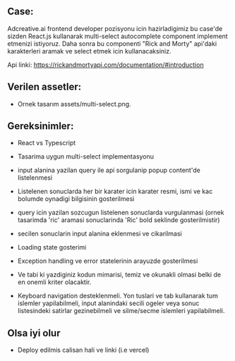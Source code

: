 ## Case:

Adcreative.ai frontend developer pozisyonu icin hazirladigimiz bu case'de sizden React.js kullanarak multi-select autocomplete component implement etmenizi istiyoruz.
Daha sonra bu componenti "Rick and Morty" api'daki karakterleri aramak ve select etmek icin kullanacaksiniz.

Api linki: https://rickandmortyapi.com/documentation/#introduction

## Verilen assetler:

- Ornek tasarım assets/multi-select.png.

## Gereksinimler:

- React vs Typescript
- Tasarima uygun multi-select implementasyonu
- input alanina yazilan query ile api sorgulanip popup content'de listelenmesi
- Listelenen sonuclarda her bir karater icin karater resmi, ismi ve kac bolumde oynadigi bilgisinin gosterilmesi
- query icin yazilan sozcugun listelenen sonuclarda vurgulanmasi (ornek tasarimda 'ric' aramasi sonuclarinda 'Ric' bold seklinde gosterilmistir)
- secilen sonuclarin input alanina eklenmesi ve cikarilmasi
- Loading state gosterimi
- Exception handling ve error statelerinin arayuzde gosterilmesi
- Ve tabi ki yazdiginiz kodun mimarisi, temiz ve okunakli olmasi belki de en onemli kriter olacaktir.

- Keyboard navigation desteklenmeli. Yon tuslari ve tab kullanarak tum islemler yapilabilmeli, input alanindaki secili ogeler veya sonuc listesindeki satirlar gezinebilmeli ve silme/secme islemleri yapilabilmeli.

## Olsa iyi olur

- Deploy edilmis calisan hali ve linki (i.e vercel)
